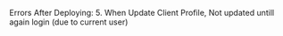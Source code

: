 Errors After Deploying:
    <!-- 1. Mobile Number men Starting Zero -->
    <!-- 2. Update Case Email -->
    <!-- 3. Link that does not exist -->
    <!-- 4. Complain Date not time -->
    5. When Update Client Profile, Not updated untill again login (due to current user)
    <!-- 6. Header Profile Button is not attractive   -->